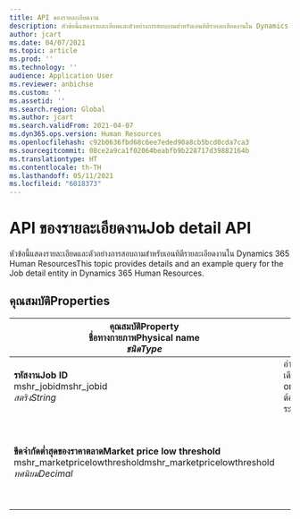 ```yaml
---
title: API ของรายละเอียดงาน
description: หัวข้อนี้แสดงรายละเอียดและตัวอย่างการสอบถามสำหรับเอนทิตีรายละเอียดงานใน Dynamics 365 Human Resources
author: jcart
ms.date: 04/07/2021
ms.topic: article
ms.prod: ''
ms.technology: ''
audience: Application User
ms.reviewer: anbichse
ms.custom: ''
ms.assetid: ''
ms.search.region: Global
ms.author: jcart
ms.search.validFrom: 2021-04-07
ms.dyn365.ops.version: Human Resources
ms.openlocfilehash: c92b0636fbd68c6ee7eded90a8cb5bcd0cda7ca3
ms.sourcegitcommit: 08ce2a9ca1f02064beabfb9b228717d39882164b
ms.translationtype: HT
ms.contentlocale: th-TH
ms.lasthandoff: 05/11/2021
ms.locfileid: "6018373"
---
```

# <a name="job-detail-api"></a><span data-ttu-id="f9ec4-103">API ของรายละเอียดงาน</span><span class="sxs-lookup"><span data-stu-id="f9ec4-103">Job detail API</span></span>

<span data-ttu-id="f9ec4-104">หัวข้อนี้แสดงรายละเอียดและตัวอย่างการสอบถามสำหรับเอนทิตีรายละเอียดงานใน Dynamics 365 Human Resources</span><span class="sxs-lookup"><span data-stu-id="f9ec4-104">This topic provides details and an example query for the Job detail entity in Dynamics 365 Human Resources.</span></span>

## <a name="properties"></a><span data-ttu-id="f9ec4-105">คุณสมบัติ</span><span class="sxs-lookup"><span data-stu-id="f9ec4-105">Properties</span></span>

| <span data-ttu-id="f9ec4-106">คุณสมบัติ</span><span class="sxs-lookup"><span data-stu-id="f9ec4-106">Property</span></span><br><span data-ttu-id="f9ec4-107">**ชื่อทางกายภาพ**</span><span class="sxs-lookup"><span data-stu-id="f9ec4-107">**Physical name**</span></span><br><span data-ttu-id="f9ec4-108">**_ชนิด_**</span><span class="sxs-lookup"><span data-stu-id="f9ec4-108">**_Type_**</span></span> | <span data-ttu-id="f9ec4-109">ใช้</span><span class="sxs-lookup"><span data-stu-id="f9ec4-109">Use</span></span> | <span data-ttu-id="f9ec4-110">คำอธิบาย</span><span class="sxs-lookup"><span data-stu-id="f9ec4-110">Description</span></span> |
| --- | --- | --- |
| <span data-ttu-id="f9ec4-111">**รหัสงาน**</span><span class="sxs-lookup"><span data-stu-id="f9ec4-111">**Job ID**</span></span><br><span data-ttu-id="f9ec4-112">mshr_jobid</span><span class="sxs-lookup"><span data-stu-id="f9ec4-112">mshr_jobid</span></span><br><span data-ttu-id="f9ec4-113">*สตริง*</span><span class="sxs-lookup"><span data-stu-id="f9ec4-113">*String*</span></span> | <span data-ttu-id="f9ec4-114">อ่านอย่างเดียว</span><span class="sxs-lookup"><span data-stu-id="f9ec4-114">Read-only</span></span><br><span data-ttu-id="f9ec4-115">ต้องระบุ</span><span class="sxs-lookup"><span data-stu-id="f9ec4-115">Required</span></span> | <span data-ttu-id="f9ec4-116">รหัสเฉพาะของงาน</span><span class="sxs-lookup"><span data-stu-id="f9ec4-116">Unique ID for a job.</span></span> |
| <span data-ttu-id="f9ec4-117">**ขีดจำกัดต่ำสุดของราคาตลาด**</span><span class="sxs-lookup"><span data-stu-id="f9ec4-117">**Market price low threshold**</span></span><br><span data-ttu-id="f9ec4-118">mshr_marketpricelowthreshold</span><span class="sxs-lookup"><span data-stu-id="f9ec4-118">mshr_marketpricelowthreshold</span></span><br><span data-ttu-id="f9ec4-119">*ทศนิยม*</span><span class="sxs-lookup"><span data-stu-id="f9ec4-119">*Decimal*</span></span> | | <span data-ttu-id="f9ec4-120">ค่า GUID ที่ระบบสร้างขึ้นเพื่อระบุถึงตำแหน่งเฉพาะ</span><span class="sxs-lookup"><span data-stu-id="f9ec4-120">A system-generated GUID value to uniquely identify the position.</span></span>  |
